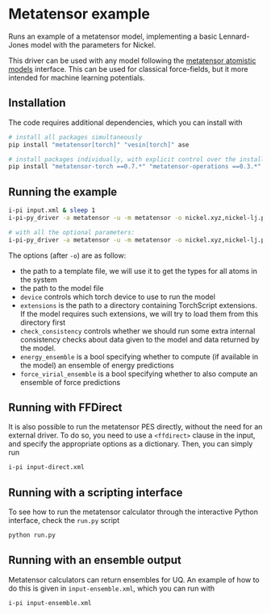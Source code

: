 # Metatensor example

Runs an example of a metatensor model, implementing a basic Lennard-Jones model
with the parameters for Nickel.

This driver can be used with any model following the [metatensor atomistic
models](https://docs.metatensor.org/latest/atomistic/index.html)
interface. This can be used for classical force-fields, but it more intended for
machine learning potentials.

## Installation

The code requires additional dependencies, which you can install with

```bash
# install all packages simultaneously
pip install "metatensor[torch]" "vesin[torch]" ase

# install packages individually, with explicit control over the installed versions
pip install "metatensor-torch ==0.7.*" "metatensor-operations ==0.3.*"
```

## Running the example

```bash
i-pi input.xml & sleep 1
i-pi-py_driver -a metatensor -u -m metatensor -o nickel.xyz,nickel-lj.pt

# with all the optional parameters:
i-pi-py_driver -a metatensor -u -m metatensor -o nickel.xyz,nickel-lj.pt,device=cpu,extensions=some-extensions-dir/,check_consistency=True
```

The options (after `-o`) are as follow:

- the path to a template file, we will use it to get the types for all atoms in
  the system
- the path to the model file
- `device` controls which torch device to use to run the model
- `extensions` is the path to a directory containing TorchScript extensions. If
  the model requires such extensions, we will try to load them from this
  directory first
- `check_consistency` controls whether we should run some extra internal
  consistency checks about data given to the model and data returned by the
  model.
- `energy_ensemble` is a bool specifying whether to compute (if available in
  the model) an ensemble of energy predictions
- `force_virial_ensemble` is a bool specifying whether to also compute
  an ensemble of force predictions

## Running with FFDirect

It is also possible to run the metatensor PES directly, without the need for an external
driver. To do so, you need to use a `<ffdirect>` clause in the input, and specify
the appropriate options as a dictionary. Then, you can simply run

```bash
i-pi input-direct.xml
```

## Running with a scripting interface

To see how to run the metatensor calculator through the interactive Python interface,
check the `run.py` script

```bash
python run.py
```

## Running with an ensemble output

Metatensor calculators can return ensembles for UQ. An example of how to do this
is given in `input-ensemble.xml`, which you can run with

```bash
i-pi input-ensemble.xml
```
